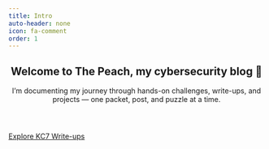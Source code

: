 ```yaml
---
title: Intro
auto-header: none
icon: fa-comment
order: 1
---
```

<header>
  <h2 class="alt">Welcome to <strong>The Peach</strong>, my cybersecurity blog 🍑</h2>
  <p>I’m documenting my journey through hands-on challenges, write-ups, and projects —
     one packet, post, and puzzle at a time.</p>
</header>

<footer>
  <a href="/kc7/" class="button">Explore KC7 Write-ups</a>
</footer>